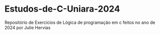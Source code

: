 # Estudos-de-C-Uniara-2024
Repositório de Exercícios de Lógica de programação em c feitos no ano de 2024 por Julie Hervias 
